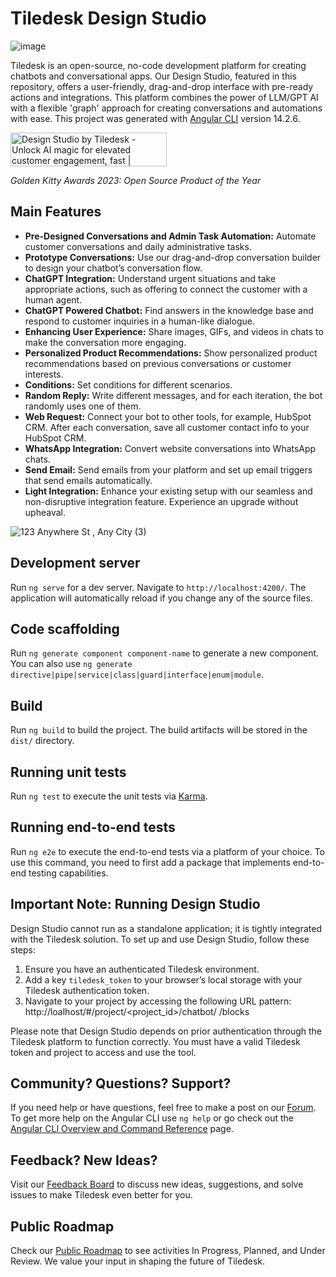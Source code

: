 # Tiledesk Design Studio

![image](https://github.com/Tiledesk/design-studio/assets/32564846/e68caebb-bdab-48bb-a744-cc8821e20bfe)

Tiledesk is an open-source, no-code development platform for creating chatbots and conversational apps. Our Design Studio, featured in this repository, offers a user-friendly, drag-and-drop interface with pre-ready actions and integrations. This platform combines the power of LLM/GPT AI with a flexible 'graph' approach for creating conversations and automations with ease.
This project was generated with [Angular CLI](https://github.com/angular/angular-cli) version 14.2.6.

<a href="https://www.producthunt.com/posts/design-studio-by-tiledesk?utm_source=badge-golden-kitty-badge&utm_medium=badge&utm_souce=badge-design&#0045;studio&#0045;by&#0045;tiledesk" target="_blank"><img src="https://api.producthunt.com/widgets/embed-image/v1/golden-kitty-badge.svg?post_id=418558&theme=light" alt="Design&#0032;Studio&#0032;by&#0032;Tiledesk - Unlock&#0032;AI&#0032;magic&#0032;for&#0032;elevated&#0032;customer&#0032;engagement&#0044;&#0032;fast | Product Hunt" style="width: 250px; height: 54px;" width="250" height="54" /></a>

*Golden Kitty Awards 2023: Open Source Product of the Year*


## Main Features

- **Pre-Designed Conversations and Admin Task Automation:** Automate customer conversations and daily administrative tasks.
- **Prototype Conversations:** Use our drag-and-drop conversation builder to design your chatbot’s conversation flow.
- **ChatGPT Integration:** Understand urgent situations and take appropriate actions, such as offering to connect the customer with a human agent.
- **ChatGPT Powered Chatbot:** Find answers in the knowledge base and respond to customer inquiries in a human-like dialogue.
- **Enhancing User Experience:** Share images, GIFs, and videos in chats to make the conversation more engaging.
- **Personalized Product Recommendations:** Show personalized product recommendations based on previous conversations or customer interests.
- **Conditions:** Set conditions for different scenarios.
- **Random Reply:** Write different messages, and for each iteration, the bot randomly uses one of them.
- **Web Request:** Connect your bot to other tools, for example, HubSpot CRM. After each conversation, save all customer contact info to your HubSpot CRM.
- **WhatsApp Integration:** Convert website conversations into WhatsApp chats.
- **Send Email:** Send emails from your platform and set up email triggers that send emails automatically.
- **Light Integration:** Enhance your existing setup with our seamless and non-disruptive integration feature. Experience an upgrade without upheaval.
  
![123 Anywhere St , Any City (3)](https://github.com/Tiledesk/design-studio/assets/113347904/bb52e4ff-6d58-4097-a8fd-e65b16255fe6)

## Development server

Run `ng serve` for a dev server. Navigate to `http://localhost:4200/`. The application will automatically reload if you change any of the source files.

## Code scaffolding

Run `ng generate component component-name` to generate a new component. You can also use `ng generate directive|pipe|service|class|guard|interface|enum|module`.

## Build

Run `ng build` to build the project. The build artifacts will be stored in the `dist/` directory.

## Running unit tests

Run `ng test` to execute the unit tests via [Karma](https://karma-runner.github.io).

## Running end-to-end tests

Run `ng e2e` to execute the end-to-end tests via a platform of your choice. To use this command, you need to first add a package that implements end-to-end testing capabilities.

## Important Note: Running Design Studio

Design Studio cannot run as a standalone application; it is tightly integrated with the Tiledesk solution. To set up and use Design Studio, follow these steps:

1. Ensure you have an authenticated Tiledesk environment.
2. Add a key `tiledesk_token` to your browser’s local storage with your Tiledesk authentication token.
3. Navigate to your project by accessing the following URL pattern: http://loalhost/#/project/<project_id>/chatbot/ <chatbot-id>/blocks

Please note that Design Studio depends on prior authentication through the Tiledesk platform to function correctly. You must have a valid Tiledesk token and project to access and use the tool.

## Community? Questions? Support?

If you need help or have questions, feel free to make a post on our [Forum](https://tiledesk.discourse.group/).
To get more help on the Angular CLI use `ng help` or go check out the [Angular CLI Overview and Command Reference](https://angular.io/cli) page.

## Feedback? New Ideas?

Visit our [Feedback Board](https://tiledesk.sleekplan.app/) to discuss new ideas, suggestions, and solve issues to make Tiledesk even better for you.

## Public Roadmap

Check our [Public Roadmap](https://tiledesk.sleekplan.app/roadmap) to see activities In Progress, Planned, and Under Review. We value your input in shaping the future of Tiledesk.
